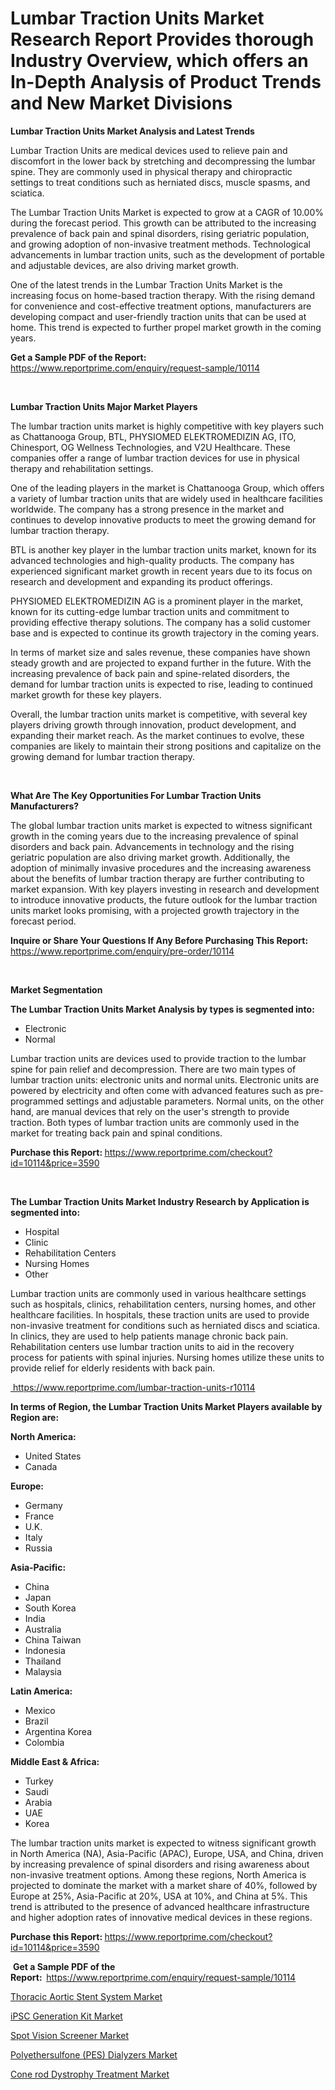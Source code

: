 <p><h1>Lumbar Traction Units Market Research Report Provides thorough Industry Overview, which offers an In-Depth Analysis of Product Trends and New Market Divisions</h1></p><p><strong>Lumbar Traction Units Market Analysis and Latest Trends</strong></p>
<p><p>Lumbar Traction Units are medical devices used to relieve pain and discomfort in the lower back by stretching and decompressing the lumbar spine. They are commonly used in physical therapy and chiropractic settings to treat conditions such as herniated discs, muscle spasms, and sciatica.</p><p>The Lumbar Traction Units Market is expected to grow at a CAGR of 10.00% during the forecast period. This growth can be attributed to the increasing prevalence of back pain and spinal disorders, rising geriatric population, and growing adoption of non-invasive treatment methods. Technological advancements in lumbar traction units, such as the development of portable and adjustable devices, are also driving market growth.</p><p>One of the latest trends in the Lumbar Traction Units Market is the increasing focus on home-based traction therapy. With the rising demand for convenience and cost-effective treatment options, manufacturers are developing compact and user-friendly traction units that can be used at home. This trend is expected to further propel market growth in the coming years.</p></p>
<p><strong>Get a Sample PDF of the Report:&nbsp;</strong> <a href="https://www.reportprime.com/enquiry/request-sample/10114">https://www.reportprime.com/enquiry/request-sample/10114</a></p>
<p>&nbsp;</p>
<p><strong>Lumbar Traction Units Major Market Players</strong></p>
<p><p>The lumbar traction units market is highly competitive with key players such as Chattanooga Group, BTL, PHYSIOMED ELEKTROMEDIZIN AG, ITO, Chinesport, OG Wellness Technologies, and V2U Healthcare. These companies offer a range of lumbar traction devices for use in physical therapy and rehabilitation settings.</p><p>One of the leading players in the market is Chattanooga Group, which offers a variety of lumbar traction units that are widely used in healthcare facilities worldwide. The company has a strong presence in the market and continues to develop innovative products to meet the growing demand for lumbar traction therapy.</p><p>BTL is another key player in the lumbar traction units market, known for its advanced technologies and high-quality products. The company has experienced significant market growth in recent years due to its focus on research and development and expanding its product offerings.</p><p>PHYSIOMED ELEKTROMEDIZIN AG is a prominent player in the market, known for its cutting-edge lumbar traction units and commitment to providing effective therapy solutions. The company has a solid customer base and is expected to continue its growth trajectory in the coming years.</p><p>In terms of market size and sales revenue, these companies have shown steady growth and are projected to expand further in the future. With the increasing prevalence of back pain and spine-related disorders, the demand for lumbar traction units is expected to rise, leading to continued market growth for these key players.</p><p>Overall, the lumbar traction units market is competitive, with several key players driving growth through innovation, product development, and expanding their market reach. As the market continues to evolve, these companies are likely to maintain their strong positions and capitalize on the growing demand for lumbar traction therapy.</p></p>
<p>&nbsp;</p>
<p><strong>What Are The Key Opportunities For Lumbar Traction Units Manufacturers?</strong></p>
<p><p>The global lumbar traction units market is expected to witness significant growth in the coming years due to the increasing prevalence of spinal disorders and back pain. Advancements in technology and the rising geriatric population are also driving market growth. Additionally, the adoption of minimally invasive procedures and the increasing awareness about the benefits of lumbar traction therapy are further contributing to market expansion. With key players investing in research and development to introduce innovative products, the future outlook for the lumbar traction units market looks promising, with a projected growth trajectory in the forecast period.</p></p>
<p><strong>Inquire or Share Your Questions If Any Before Purchasing This Report:</strong> <a href="https://www.reportprime.com/enquiry/pre-order/10114">https://www.reportprime.com/enquiry/pre-order/10114</a></p>
<p>&nbsp;</p>
<p><strong>Market Segmentation</strong></p>
<p><strong>The Lumbar Traction Units Market Analysis by types is segmented into:</strong></p>
<p><ul><li>Electronic</li><li>Normal</li></ul></p>
<p><p>Lumbar traction units are devices used to provide traction to the lumbar spine for pain relief and decompression. There are two main types of lumbar traction units: electronic units and normal units. Electronic units are powered by electricity and often come with advanced features such as pre-programmed settings and adjustable parameters. Normal units, on the other hand, are manual devices that rely on the user's strength to provide traction. Both types of lumbar traction units are commonly used in the market for treating back pain and spinal conditions.</p></p>
<p><strong>Purchase this Report:&nbsp;</strong><a href="https://www.reportprime.com/checkout?id=10114&price=3590">https://www.reportprime.com/checkout?id=10114&price=3590</a></p>
<p>&nbsp;</p>
<p><strong>The Lumbar Traction Units Market Industry Research by Application is segmented into:</strong></p>
<p><ul><li>Hospital</li><li>Clinic</li><li>Rehabilitation Centers</li><li>Nursing Homes</li><li>Other</li></ul></p>
<p><p>Lumbar traction units are commonly used in various healthcare settings such as hospitals, clinics, rehabilitation centers, nursing homes, and other healthcare facilities. In hospitals, these traction units are used to provide non-invasive treatment for conditions such as herniated discs and sciatica. In clinics, they are used to help patients manage chronic back pain. Rehabilitation centers use lumbar traction units to aid in the recovery process for patients with spinal injuries. Nursing homes utilize these units to provide relief for elderly residents with back pain.</p></p>
<p><a href="https://www.reportprime.com/lumbar-traction-units-r10114">&nbsp;https://www.reportprime.com/lumbar-traction-units-r10114</a></p>
<p><strong>In terms of Region, the Lumbar Traction Units Market Players available by Region are:</strong></p>
<p>
    <p> <strong> North America: </strong>
        <ul>
            <li>United States</li>
            <li>Canada</li>
        </ul>
        </p> 
    <p> <strong> Europe: </strong>
        <ul>
            <li>Germany</li>
            <li>France</li>
            <li>U.K.</li>
            <li>Italy</li>
            <li>Russia</li>
        </ul>
        </p> 
    <p> <strong> Asia-Pacific: </strong>
        <ul>
            <li>China</li>
            <li>Japan</li>
            <li>South Korea</li>
            <li>India</li>
            <li>Australia</li>
            <li>China Taiwan</li>
            <li>Indonesia</li>
            <li>Thailand</li>
            <li>Malaysia</li>
        </ul>
        </p> 
    <p> <strong> Latin America: </strong>
        <ul>
            <li>Mexico</li>
            <li>Brazil</li>
            <li>Argentina Korea</li>
            <li>Colombia</li>
        </ul>
        </p> 
    <p> <strong> Middle East & Africa: </strong>
        <ul>
            <li>Turkey</li>
            <li>Saudi</li>
            <li>Arabia</li>
            <li>UAE</li>
            <li>Korea</li>
        </ul>
    </p>
    </p>
<p><p>The lumbar traction units market is expected to witness significant growth in North America (NA), Asia-Pacific (APAC), Europe, USA, and China, driven by increasing prevalence of spinal disorders and rising awareness about non-invasive treatment options. Among these regions, North America is projected to dominate the market with a market share of 40%, followed by Europe at 25%, Asia-Pacific at 20%, USA at 10%, and China at 5%. This trend is attributed to the presence of advanced healthcare infrastructure and higher adoption rates of innovative medical devices in these regions.</p></p>
<p><strong>Purchase this Report: </strong><a href="https://www.reportprime.com/checkout?id=10114&price=3590">https://www.reportprime.com/checkout?id=10114&price=3590</a></p>
<p>&nbsp;<strong>Get a Sample PDF of the Report:&nbsp;&nbsp;</strong><a href="https://www.reportprime.com/enquiry/request-sample/10114">https://www.reportprime.com/enquiry/request-sample/10114</a></p>
<p><strong></strong></p>
<p><p><a href="https://medium.com/@thadnader_5170/thoracic-aortic-stent-system-market-research-report-exploring-market-size-and-revenue-analysis-for-d0d60fc9feef">Thoracic Aortic Stent System Market</a></p><p><a href="https://medium.com/@marisolking1/ipsc-generation-kit-market-global-market-trends-and-market-forecast-2024-2031-9da4952558c5">iPSC Generation Kit Market</a></p><p><a href="https://github.com/HallieBird1/Market-Research-Report-List-1/blob/main/spot-vision-screener-market.md">Spot Vision Screener Market</a></p><p><a href="https://medium.com/@charlesporter2662/insights-into-the-polyethersulfone-pes-dialyzers-industry-market-financial-status-market-size-7380e58c2f1f">Polyethersulfone (PES) Dialyzers Market</a></p><p><a href="https://github.com/hannahforsyth9786/Market-Research-Report-List-1/blob/main/cone-rod-dystrophy-treatment-market.md">Cone rod Dystrophy Treatment Market</a></p></p>